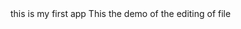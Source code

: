 <HTML>
       <title>
              My app coding class 1
       </title>
       <body>
         this is my first app
         This the demo of the editing of file
      </body>
</HTML>
